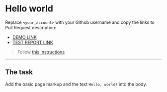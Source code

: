 # Hello world
Replace `<your_account>` with your Github username and copy the links to Pull Request description:
- [DEMO LINK](https://mykhailoyanush.github.io/layout_hello-world/)
- [TEST REPORT LINK](https://mykhailoyanush.github.io/layout_hello-world/report/html_report/)

> Follow [this instructions](https://mate-academy.github.io/layout_task-guideline/#how-to-solve-the-layout-tasks-on-github)
___

## The task
Add the basic page markup and the text `Hello, world!` into the body.

